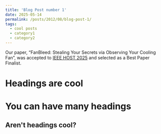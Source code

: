 ```yaml
---
title: 'Blog Post number 1'
date: 2025-05-14
permalink: /posts/2012/08/blog-post-1/
tags:
  - cool posts
  - category1
  - category2
---
```


Our paper, “FanBleed: Stealing Your Secrets via Observing Your Cooling Fan”, was accepted to [IEEE HOST 2025](http://www.hostsymposium.org/host2025/host_2025awards.php) and selected as a Best Paper Finalist.

Headings are cool
======

You can have many headings
======

Aren't headings cool?
------